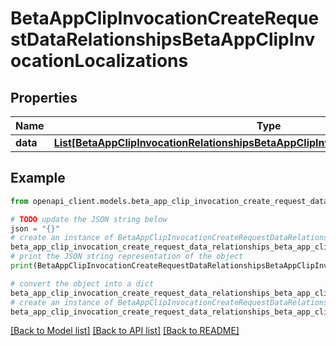 # BetaAppClipInvocationCreateRequestDataRelationshipsBetaAppClipInvocationLocalizations


## Properties

Name | Type | Description | Notes
------------ | ------------- | ------------- | -------------
**data** | [**List[BetaAppClipInvocationRelationshipsBetaAppClipInvocationLocalizationsDataInner]**](BetaAppClipInvocationRelationshipsBetaAppClipInvocationLocalizationsDataInner.md) |  | 

## Example

```python
from openapi_client.models.beta_app_clip_invocation_create_request_data_relationships_beta_app_clip_invocation_localizations import BetaAppClipInvocationCreateRequestDataRelationshipsBetaAppClipInvocationLocalizations

# TODO update the JSON string below
json = "{}"
# create an instance of BetaAppClipInvocationCreateRequestDataRelationshipsBetaAppClipInvocationLocalizations from a JSON string
beta_app_clip_invocation_create_request_data_relationships_beta_app_clip_invocation_localizations_instance = BetaAppClipInvocationCreateRequestDataRelationshipsBetaAppClipInvocationLocalizations.from_json(json)
# print the JSON string representation of the object
print(BetaAppClipInvocationCreateRequestDataRelationshipsBetaAppClipInvocationLocalizations.to_json())

# convert the object into a dict
beta_app_clip_invocation_create_request_data_relationships_beta_app_clip_invocation_localizations_dict = beta_app_clip_invocation_create_request_data_relationships_beta_app_clip_invocation_localizations_instance.to_dict()
# create an instance of BetaAppClipInvocationCreateRequestDataRelationshipsBetaAppClipInvocationLocalizations from a dict
beta_app_clip_invocation_create_request_data_relationships_beta_app_clip_invocation_localizations_from_dict = BetaAppClipInvocationCreateRequestDataRelationshipsBetaAppClipInvocationLocalizations.from_dict(beta_app_clip_invocation_create_request_data_relationships_beta_app_clip_invocation_localizations_dict)
```
[[Back to Model list]](../README.md#documentation-for-models) [[Back to API list]](../README.md#documentation-for-api-endpoints) [[Back to README]](../README.md)


